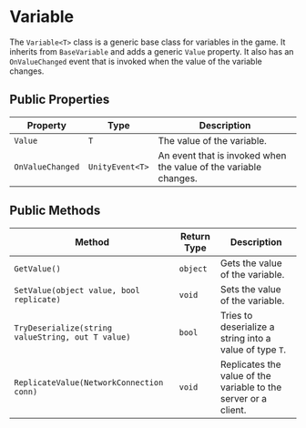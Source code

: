 # Variable<T>

The `Variable<T>` class is a generic base class for variables in the game. It inherits from `BaseVariable` and adds a generic `Value` property. It also has an `OnValueChanged` event that is invoked when the value of the variable changes.

## Public Properties

| Property       | Type            | Description                                      |
| -------------- | --------------- | ------------------------------------------------ |
| `Value`        | `T`             | The value of the variable.                       |
| `OnValueChanged` | `UnityEvent<T>` | An event that is invoked when the value of the variable changes. |

## Public Methods

| Method                                      | Return Type | Description                                      |
| ------------------------------------------- | ----------- | ------------------------------------------------ |
| `GetValue()`                                | `object`    | Gets the value of the variable.                  |
| `SetValue(object value, bool replicate)`    | `void`      | Sets the value of the variable.                  |
| `TryDeserialize(string valueString, out T value)` | `bool`      | Tries to deserialize a string into a value of type `T`. |
| `ReplicateValue(NetworkConnection conn)`    | `void`      | Replicates the value of the variable to the server or a client. |
